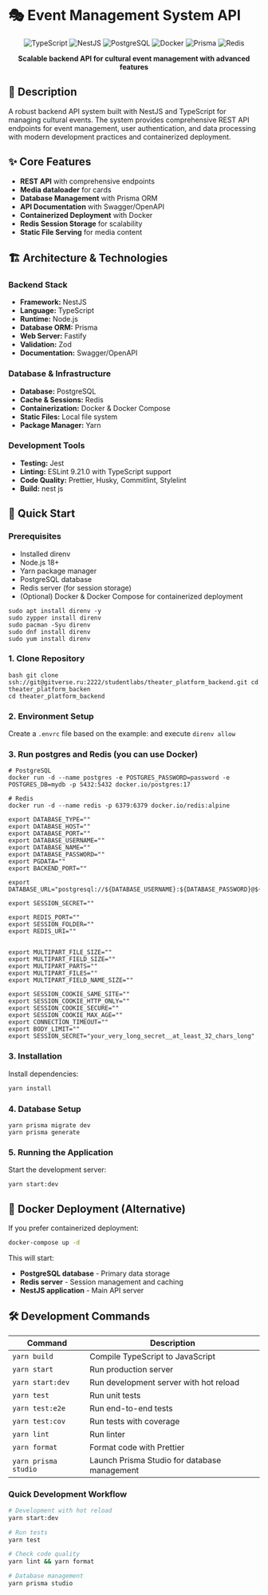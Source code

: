 # 🎭 Event Management System API

<div align="center">

![TypeScript](https://img.shields.io/badge/TypeScript-007ACC?style=for-the-badge&logo=typescript&logoColor=white)
![NestJS](https://img.shields.io/badge/NestJS-E0234E?style=for-the-badge&logo=nestjs&logoColor=white)
![PostgreSQL](https://img.shields.io/badge/PostgreSQL-316192?style=for-the-badge&logo=postgresql&logoColor=white)
![Docker](https://img.shields.io/badge/Docker-2496ED?style=for-the-badge&logo=docker&logoColor=white)
![Prisma](https://img.shields.io/badge/Prisma-3982CE?style=for-the-badge&logo=Prisma&logoColor=white)
![Redis](https://img.shields.io/badge/Redis-DC382D?style=for-the-badge&logo=redis&logoColor=white)

**Scalable backend API for cultural event management with advanced features**

</div>

## 📖 Description

A robust backend API system built with NestJS and TypeScript for managing cultural events. The system provides
comprehensive REST API endpoints for event management, user authentication, and data processing with modern development
practices and containerized deployment.

## ✨ Core Features

- **REST API** with comprehensive endpoints
- **Media dataloader** for cards
- **Database Management** with Prisma ORM
- **API Documentation** with Swagger/OpenAPI
- **Containerized Deployment** with Docker
- **Redis Session Storage** for scalability
- **Static File Serving** for media content

## 🏗️ Architecture & Technologies

### Backend Stack

- **Framework:** NestJS
- **Language:** TypeScript
- **Runtime:** Node.js
- **Database ORM:** Prisma
- **Web Server:** Fastify
- **Validation:** Zod
- **Documentation:** Swagger/OpenAPI

### Database & Infrastructure

- **Database:** PostgreSQL
- **Cache & Sessions:** Redis
- **Containerization:** Docker & Docker Compose
- **Static Files:** Local file system
- **Package Manager:** Yarn

### Development Tools

- **Testing:** Jest
- **Linting:** ESLint 9.21.0 with TypeScript support
- **Code Quality:** Prettier, Husky, Commitlint, Stylelint
- **Build:** nest js

## 🚀 Quick Start

### Prerequisites

- Installed direnv
- Node.js 18+
- Yarn package manager
- PostgreSQL database
- Redis server (for session storage)
- (Optional) Docker & Docker Compose for containerized deployment

```aiignore
sudo apt install direnv -y
sudo zypper install direnv
sudo pacman -Syu direnv
sudo dnf install direnv
sudo yum install direnv
```

### 1. Clone Repository

```aiignore
bash git clone ssh://git@gitverse.ru:2222/studentlabs/theater_platform_backend.git cd theater_platform_backen
cd theater_platform_backend
```

### 2. Environment Setup

Create a `.envrc` file based on the example: and execute `direnv allow`

### 3. Run postgres and Redis (you can use Docker)

```aiignore
# PostgreSQL
docker run -d --name postgres -e POSTGRES_PASSWORD=password -e POSTGRES_DB=mydb -p 5432:5432 docker.io/postgres:17

# Redis
docker run -d --name redis -p 6379:6379 docker.io/redis:alpine
```

```
export DATABASE_TYPE=""
export DATABASE_HOST=""
export DATABASE_PORT=""
export DATABASE_USERNAME=""
export DATABASE_NAME=""
export DATABASE_PASSWORD=""
export PGDATA=""
export BACKEND_PORT=""

export DATABASE_URL="postgresql://${DATABASE_USERNAME}:${DATABASE_PASSWORD}@${DATABASE_HOST}:${DATABASE_PORT}/${DATABASE_NAME}"

export SESSION_SECRET=""

export REDIS_PORT=""
export SESSION_FOLDER=""
export REDIS_URI=""


export MULTIPART_FILE_SIZE=""
export MULTIPART_FIELD_SIZE=""
export MULTIPART_PARTS=""
export MULTIPART_FILES=""
export MULTIPART_FIELD_NAME_SIZE=""

export SESSION_COOKIE_SAME_SITE=""
export SESSION_COOKIE_HTTP_ONLY=""
export SESSION_COOKIE_SECURE=""
export SESSION_COOKIE_MAX_AGE=""
export CONNECTION_TIMEOUT=""
export BODY_LIMIT=""
export SESSION_SECRET="your_very_long_secret__at_least_32_chars_long"
```

### 3. Installation

Install dependencies:

```bash
yarn install
```

### 4. Database Setup

```
yarn prisma migrate dev
yarn prisma generate
```

### 5. Running the Application

Start the development server:

```aiignore
yarn start:dev
```

## 🐳 Docker Deployment (Alternative)

If you prefer containerized deployment:

``` bash
docker-compose up -d
```

This will start:

- **PostgreSQL database** - Primary data storage
- **Redis server** - Session management and caching
- **NestJS application** - Main API server

## 🛠️ Development Commands

| Command              | Description                                  |
|----------------------|----------------------------------------------|
| `yarn build`         | Compile TypeScript to JavaScript             |
| `yarn start`         | Run production server                        |
| `yarn start:dev`     | Run development server with hot reload       |
| `yarn test`          | Run unit tests                               |
| `yarn test:e2e`      | Run end-to-end tests                         |
| `yarn test:cov`      | Run tests with coverage                      |
| `yarn lint`          | Run linter                                   |
| `yarn format`        | Format code with Prettier                    |
| `yarn prisma studio` | Launch Prisma Studio for database management |

### Quick Development Workflow

``` bash
# Development with hot reload
yarn start:dev

# Run tests
yarn test

# Check code quality
yarn lint && yarn format

# Database management
yarn prisma studio
```
